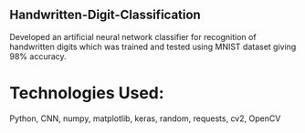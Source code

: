 ## Handwritten-Digit-Classification

Developed an artificial neural network classifier for recognition of handwritten digits which was trained and tested using MNIST dataset giving 98% accuracy.

# Technologies Used: 
Python, CNN, numpy, matplotlib, keras, random, requests, cv2, OpenCV
